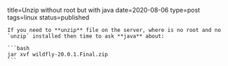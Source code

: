 title=Unzip without root but with java
date=2020-08-06
type=post
tags=linux
status=published
~~~~~~
If you need to **unzip** file on the server, where is no root and no `unzip` installed then time to ask **java** about:

```bash
jar xvf wildfly-20.0.1.Final.zip
```
